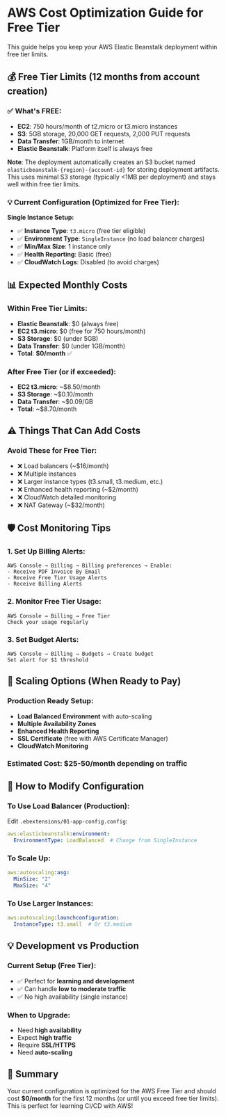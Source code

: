 # AWS Cost Optimization Guide for Free Tier

This guide helps you keep your AWS Elastic Beanstalk deployment within free tier limits.

## 💰 Free Tier Limits (12 months from account creation)

### ✅ What's FREE:

- **EC2**: 750 hours/month of t2.micro or t3.micro instances
- **S3**: 5GB storage, 20,000 GET requests, 2,000 PUT requests
- **Data Transfer**: 1GB/month to internet
- **Elastic Beanstalk**: Platform itself is always free

**Note**: The deployment automatically creates an S3 bucket named `elasticbeanstalk-{region}-{account-id}` for storing deployment artifacts. This uses minimal S3 storage (typically <1MB per deployment) and stays well within free tier limits.

### 💡 Current Configuration (Optimized for Free Tier):

**Single Instance Setup:**
- ✅ **Instance Type**: `t3.micro` (free tier eligible)
- ✅ **Environment Type**: `SingleInstance` (no load balancer charges)
- ✅ **Min/Max Size**: 1 instance only
- ✅ **Health Reporting**: Basic (free)
- ✅ **CloudWatch Logs**: Disabled (to avoid charges)

## 📊 Expected Monthly Costs

### **Within Free Tier Limits:**
- **Elastic Beanstalk**: $0 (always free)
- **EC2 t3.micro**: $0 (free for 750 hours/month)
- **S3 Storage**: $0 (under 5GB)
- **Data Transfer**: $0 (under 1GB/month)
- **Total**: **$0/month** ✅

### **After Free Tier (or if exceeded):**
- **EC2 t3.micro**: ~$8.50/month
- **S3 Storage**: ~$0.10/month  
- **Data Transfer**: ~$0.09/GB
- **Total**: ~$8.70/month

## ⚠️ Things That Can Add Costs

### **Avoid These for Free Tier:**
- ❌ Load balancers (~$16/month)
- ❌ Multiple instances
- ❌ Larger instance types (t3.small, t3.medium, etc.)
- ❌ Enhanced health reporting (~$2/month)
- ❌ CloudWatch detailed monitoring
- ❌ NAT Gateway (~$32/month)

## 🛡️ Cost Monitoring Tips

### **1. Set Up Billing Alerts:**
```
AWS Console → Billing → Billing preferences → Enable:
- Receive PDF Invoice By Email
- Receive Free Tier Usage Alerts
- Receive Billing Alerts
```

### **2. Monitor Free Tier Usage:**
```
AWS Console → Billing → Free Tier
Check your usage regularly
```

### **3. Set Budget Alerts:**
```
AWS Console → Billing → Budgets → Create budget
Set alert for $1 threshold
```

## 🚀 Scaling Options (When Ready to Pay)

### **Production Ready Setup:**
- **Load Balanced Environment** with auto-scaling
- **Multiple Availability Zones**
- **Enhanced Health Reporting**
- **SSL Certificate** (free with AWS Certificate Manager)
- **CloudWatch Monitoring**

### **Estimated Cost**: $25-50/month depending on traffic

## 🔧 How to Modify Configuration

### **To Use Load Balancer (Production):**
Edit `.ebextensions/01-app-config.config`:
```yaml
aws:elasticbeanstalk:environment:
  EnvironmentType: LoadBalanced  # Change from SingleInstance
```

### **To Scale Up:**
```yaml
aws:autoscaling:asg:
  MinSize: "2"
  MaxSize: "4"
```

### **To Use Larger Instances:**
```yaml
aws:autoscaling:launchconfiguration:
  InstanceType: t3.small  # Or t3.medium
```

## 💡 Development vs Production

### **Current Setup (Free Tier):**
- ✅ Perfect for **learning and development**
- ✅ Can handle **low to moderate traffic**
- ✅ No high availability (single instance)

### **When to Upgrade:**
- Need **high availability**
- Expect **high traffic**
- Require **SSL/HTTPS**
- Need **auto-scaling**

## 🎯 Summary

Your current configuration is optimized for the AWS Free Tier and should cost **$0/month** for the first 12 months (or until you exceed free tier limits). This is perfect for learning CI/CD with AWS!